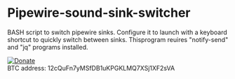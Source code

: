 # Pipewire-sound-sink-switcher
BASH script to switch pipewire sinks. Configure it to launch with a keyboard shortcut to quickly switch between sinks. Thisprogram reuires "notify-send" and "jq" programs installed.



[![Donate](https://www.paypalobjects.com/es_ES/ES/i/btn/btn_donateCC_LG.gif)](https://www.paypal.com/cgi-bin/webscr?cmd=_s-xclick&hosted_button_id=ER2LTNM5LZDTY)  
BTC address: 12cQuFn7yMSfDB1uKPGKLMQ7XSj1XF2sVA
